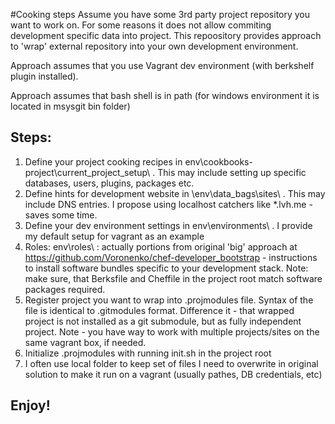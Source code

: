 #Cooking steps
Assume you have some 3rd party project repository you want to work on. For some reasons it does not allow commiting development specific data into project. This repoository provides approach to 'wrap' external repository into your own development environment.

Approach assumes that you use Vagrant dev environment (with berkshelf plugin installed).

Approach assumes that bash shell is in path (for windows environment it is located in msysgit bin folder)

## Steps:
1. Define your project cooking recipes in env\cookbooks-project\current_project_setup\ . This may include setting up specific databases, users, plugins, packages etc.
2.  Define hints for development website in \env\data_bags\sites\ . This may include DNS entries. I propose using localhost catchers like *.lvh.me - saves some time.
3.  Define your dev environment settings in env\environments\ .  I provide my default setup for vagrant as an example
4.  Roles: env\roles\ : actually portions from original 'big' approach at https://github.com/Voronenko/chef-developer_bootstrap - instructions to install software bundles specific to your development stack. Note: make sure, that Berksfile and Cheffile in the project root match software packages required.
5.  Register project you want to wrap into .projmodules file.  Syntax of the file is identical to .gitmodules format. Difference it - that wrapped project is not installed as a git submodule, but as fully independent project. Note - you have way to work with multiple projects/sites on the same vagrant box, if needed.
6.  Initialize .projmodules  with running init.sh in the project root
7.  I often use local folder to keep set of files I need to overwrite in original solution to make it run on a vagrant (usually pathes, DB credentials, etc)



## Enjoy!
